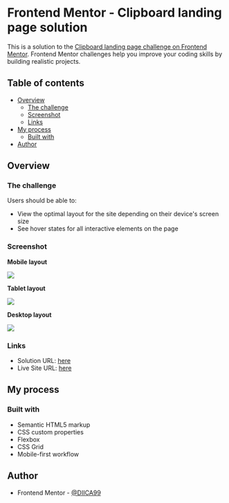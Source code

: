 # Frontend Mentor - Clipboard landing page solution

This is a solution to the [Clipboard landing page challenge on Frontend Mentor](https://www.frontendmentor.io/challenges/clipboard-landing-page-5cc9bccd6c4c91111378ecb9). Frontend Mentor challenges help you improve your coding skills by building realistic projects. 

## Table of contents

- [Overview](#overview)
  - [The challenge](#the-challenge)
  - [Screenshot](#screenshot)
  - [Links](#links)
- [My process](#my-process)
  - [Built with](#built-with)
- [Author](#author)

## Overview

### The challenge

Users should be able to:

- View the optimal layout for the site depending on their device's screen size
- See hover states for all interactive elements on the page

### Screenshot

**Mobile layout**

![](solutions/mobile_layout.png)

**Tablet layout**

![](solutions/tablet_layout.png)

**Desktop layout**

![](solutions/desktop_layout.png)

### Links

- Solution URL: [here](https://github.com/DIICA99/clipboard-landing-page-master)
- Live Site URL: [here](https://diica99.github.io/clipboard-landing-page-master/)

## My process

### Built with

- Semantic HTML5 markup
- CSS custom properties
- Flexbox
- CSS Grid
- Mobile-first workflow

## Author

- Frontend Mentor - [@DIICA99](https://www.frontendmentor.io/profile/DIICA99)
